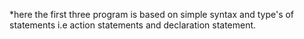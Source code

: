 *here the first three program is based on simple syntax  and type's of statements i.e action statements and declaration statement.
